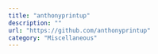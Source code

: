 ```yaml
---
title: "anthonyprintup"
description: ""
url: "https://github.com/anthonyprintup"
category: "Miscellaneous"
---
```

